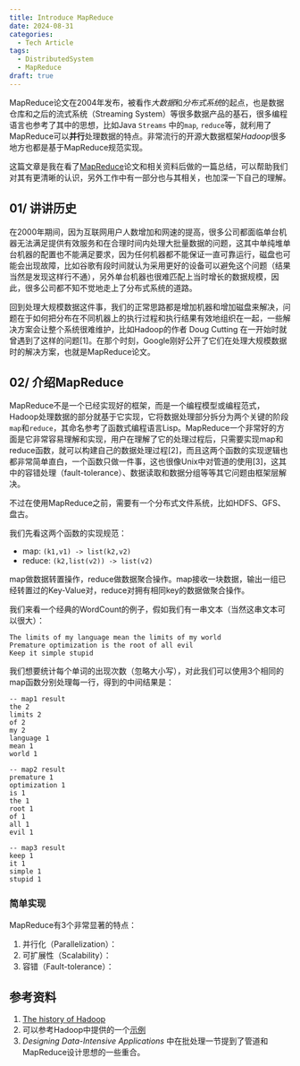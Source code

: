 ```yaml
---
title: Introduce MapReduce
date: 2024-08-31
categories:
  - Tech Article
tags:
  - DistributedSystem
  - MapReduce
draft: true
---
```

MapReduce论文在2004年发布，被看作*大数据*和*分布式系统*的起点，也是数据仓库和之后的流式系统（Streaming System）等很多数据产品的基石，很多编程语言也参考了其中的思想，比如Java `Streams` 中的`map`, `reduce`等，就利用了MapReduce可以**并行**处理数据的特点。非常流行的开源大数据框架*Hadoop*很多地方也都是基于MapReduce规范实现。

这篇文章是我在看了[MapReduce](https://research.google.com/archive/mapreduce-osdi04.pdf)论文和相关资料后做的一篇总结，可以帮助我们对其有更清晰的认识，另外工作中有一部分也与其相关，也加深一下自己的理解。

## 01/ 讲讲历史

在2000年期间，因为互联网用户人数增加和网速的提高，很多公司都面临单台机器无法满足提供有效服务和在合理时间内处理大批量数据的问题，这其中单纯堆单台机器的配置也不能满足要求，因为任何机器都不能保证一直可靠运行，磁盘也可能会出现故障，比如谷歌有段时间就认为采用更好的设备可以避免这个问题（结果当然是发现这样行不通），另外单台机器也很难匹配上当时增长的数据规模，因此，很多公司都不知不觉地走上了分布式系统的道路。

回到处理大规模数据这件事，我们的正常思路都是增加机器和增加磁盘来解决，问题在于如何把分布在不同机器上的执行过程和执行结果有效地组织在一起，一些解决方案会让整个系统很难维护，比如Hadoop的作者 Doug Cutting 在一开始时就曾遇到了这样的问题[1]。在那个时刻，Google刚好公开了它们在处理大规模数据时的解决方案，也就是MapReduce论文。

## 02/ 介绍MapReduce

MapReduce不是一个已经实现好的框架，而是一个编程模型或编程范式，Hadoop处理数据的部分就基于它实现，它将数据处理部分拆分为两个关键的阶段`map`和`reduce`，其命名参考了函数式编程语言Lisp。MapReduce一个非常好的方面是它非常容易理解和实现，用户在理解了它的处理过程后，只需要实现map和reduce函数，就可以构建自己的数据处理过程[2]，而且这两个函数的实现逻辑也都非常简单直白，一个函数只做一件事，这也很像Unix中对管道的使用[3]，这其中的容错处理（fault-tolerance）、数据读取和数据分组等等其它问题由框架层解决。

不过在使用MapReduce之前，需要有一个分布式文件系统，比如HDFS、GFS、盘古。

我们先看这两个函数的实现规范：
- map: `(k1,v1) -> list(k2,v2)`
- reduce: `(k2,list(v2)) -> list(v2)`

map做数据转置操作，reduce做数据聚合操作。map接收一块数据，输出一组已经转置过的Key-Value对，reduce对拥有相同key的数据做聚合操作。

我们来看一个经典的WordCount的例子，假如我们有一串文本（当然这串文本可以很大）：

```
The limits of my language mean the limits of my world
Premature optimization is the root of all evil
Keep it simple stupid
```
我们想要统计每个单词的出现次数（忽略大小写），对此我们可以使用3个相同的map函数分别处理每一行，得到的中间结果是：

```
-- map1 result
the 2
limits 2
of 2
my 2
language 1
mean 1
world 1

-- map2 result
premature 1
optimization 1
is 1
the 1
root 1
of 1
all 1
evil 1

-- map3 result
keep 1
it 1
simple 1
stupid 1
```


### 简单实现



MapReduce有3个非常显著的特点：
1. 并行化（Parallelization）：
2. 可扩展性（Scalability）：
3. 容错（Fault-tolerance）：

## 参考资料

1. [The history of Hadoop](https://medium.com/@markobonaci/the-history-of-hadoop-68984a11704)
2. 可以参考Hadoop中提供的一个[示例](https://hadoop.apache.org/docs/stable/hadoop-mapreduce-client/hadoop-mapreduce-client-core/MapReduceTutorial.html#Overview)
3. *Designing Data-Intensive Applications* 中在批处理一节提到了管道和MapReduce设计思想的一些重合。